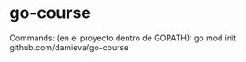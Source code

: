 # go-course

Commands:
  (en el proyecto dentro de GOPATH): go mod init github.com/damieva/go-course

